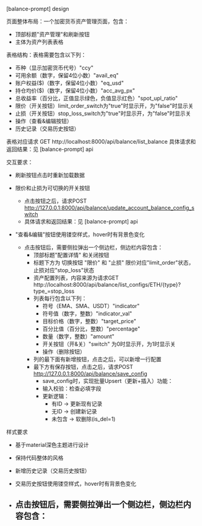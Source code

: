 [balance-prompt] design

页面整体布局：一个加密货币资产管理页面，包含：
- 顶部标题"资产管理"和刷新按钮
- 主体为资产列表表格

表格结构：表格需要包含以下列：
- 币种（显示加密货币代号）"ccy"
- 可用余额（数字，保留4位小数）"avail_eq"
- 账户权益($)（数字，保留4位小数）"eq_usd"
- 持仓均价($)（数字，保留4位小数）"acc_avg_px"
- 总收益率（百分比，正值显示绿色，负值显示红色）"spot_upl_ratio"
- 限价（开关按钮）limit_order_switch为"true"时显示开，为"false"时显示关
- 止损（开关按钮）stop_loss_switch为"true"时显示开，为"false"时显示关
- 操作（查看&编辑按钮）
- 历史记录（交易历史按钮）

表格对应请求 GET http://localhost:8000/api/balance/list_balance
具体请求和返回结果：见 [balance-prompt] api 

交互要求：
- 刷新按钮点击时重新加载数据 
- 限价和止损为可切换的开关按钮
  - 点击按钮之后，请求POST http://127.0.0.1:8000/api/balance/update_account_balance_config_switch
  - 具体请求和返回结果：见 [balance-prompt] api 
  
- "查看&编辑"按钮使用镂空样式，hover时有背景色变化
  - 点击按钮后，需要侧拉弹出一个侧边栏，侧边栏内容包含：
    - 顶部标题"配置详情" 和关闭按钮
    - 标题下方为 切换按钮 "限价" 和 "止损" 限价对应"limit_order"状态，止损对应"stop_loss"状态
    - 资产配置列表，内容来源为请求GET http://localhost:8000/api/balance/list_configs/ETH/{type}?type_=stop_loss
    - 列表每行包含以下列：
      - 符号（EMA、SMA、USDT）"indicator"
      - 符号值（数字，整数）"indicator_val"
      - 目标价格（数字，整数）"target_price"
      - 百分比值（百分比，整数）"percentage"
      - 数量（数字，整数）"amount"
      - 开关按钮（开&关）"switch" 为0时显示开，为1时显示关
      - 操作（删除按钮）
    - 列的最下面有新增按钮，点击之后，可以新增一行配置
    - 最下方有保存按钮，点击之后，请求POST http://127.0.0.1:8000/api/balance/save_config
      - save_config时，实现批量Upsert（更新+插入）功能：
      - 输入校验：检查必填字段
      - 更新逻辑：
        * 有ID -> 更新现有记录
        * 无ID -> 创建新记录
        * 未包含 -> 软删除(is_del=1)

样式要求
- 基于material深色主题进行设计
- 保持代码整体的风格

- 新增历史记录（交易历史按钮）
- 交易历史按钮使用镂空样式，hover时有背景色变化
- 点击按钮后，需要侧拉弹出一个侧边栏，侧边栏内容包含：
  - 